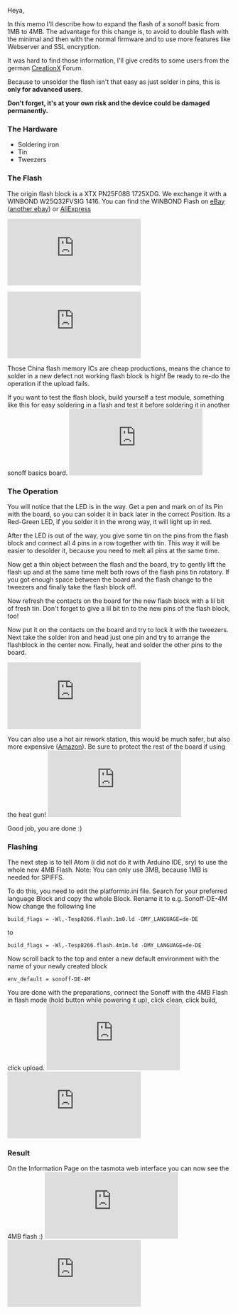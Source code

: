 
Heya,

In this memo I'll describe how to expand the flash of a sonoff basic from 1MB to 4MB.
The advantage for this change is, to avoid to double flash with the minimal and then with the normal firmware and to use more features like Webserver and SSL encryption.

It was hard to find those information, I'll give credits to some users from the german [CreationX](http://forum.creationx.de/forum/index.php?thread/319-sonoff-flash-speicher-verg%C3%B6%C3%9Fern-auf-4mb/) Forum.


Because to unsolder the flash isn't that easy as just solder in pins, this is **only for advanced users**.

**Don't forget, it's at your own risk and the device could be damaged permanently.**




### The Hardware
- Soldering iron
- Tin
- Tweezers

### The Flash
The origin flash block is a XTX PN25F08B 1725XDG.
We exchange it with a WINBOND W25Q32FVSIG 1416.
You can find the WINBOND Flash on [eBay](https://www.ebay.de/itm/50PCS-W25Q32FVSIG-W25Q32FVSIG-SOP8-WINBOND-New/182328997807) ([another ebay](https://www.ebay.de/itm/172420981050)) or [AliExpress](https://de.aliexpress.com/item/Freies-Verschiffen-50-ST-CKE-W25Q32FVSSIG-W25Q32FVSIG-statt-W25Q32BVSSIG-IC-SPI-FLASH-32-MBIT-8-SOIC/32834924280.html)

![winbond1](http://forum.creationx.de/index.php?attachment/839-aufdruck-jpg/)

![winbond-different](http://forum.creationx.de/index.php?attachment/1075-unterschied-jpg/)


Those China flash memory ICs are cheap productions, means the chance to solder in a new defect not working flash block is high! Be ready to re-do the operation if the upload fails.

If you want to test the flash block, build yourself a test module, something like this for easy soldering in a flash and test it before soldering it in another sonoff basics board.
![flash test](http://forum.creationx.de/index.php?attachment/844-tester2-jpg/)
   
   

### The Operation
You will notice that the LED is in the way. Get a pen and mark on of its Pin with the board, so you can solder it in back later in the correct Position. Its a Red-Green LED, if you solder it in the wrong way, it will light up in red.

After the LED is out of the way, you give some tin on the pins from the flash block and connect all 4 pins in a row together with tin. This way it will be easier to desolder it, because you need to melt all pins at the same time.

Now get a thin object between the flash and the board, try to gently lift the flash up  and at the same time melt both rows of the flash pins tin rotatory. If you got enough space between the board and the flash change to the tweezers and finally take the flash block off.

Now refresh the contacts on the board for the new flash block with a lil bit of fresh tin.
Don't forget to give a lil bit tin to the new pins of the flash block, too!

Now put it on the contacts on the board and try to lock it with the tweezers.
Next take the solder iron and head just one pin and try to arrange the flashblock in the center now.
Finally, heat and solder the other pins to the board.

![enter image description here](http://forum.creationx.de/index.php?attachment/1077-4mb-auf-platine-jpg/)

You can also use a hot air rework station, this would be much safer, but also more expensive ([Amazon](https://www.amazon.de/italtronik-L%C3%B6tstation-Yihua-Hei%C3%9Fluft-Eingabestift/dp/B06VWMKDQQ)).
Be sure to protect the rest of the board if using the heat gun!
![enter image description here](http://forum.creationx.de/index.php?attachment/840-ausbau-jpg/)


Good job, you are done :)


### Flashing
The next step is to tell Atom (i did not do it with Arduino IDE, sry) to use the whole new 4MB Flash.
Note: You can only use 3MB, because 1MB is needed for SPIFFS.

To do this, you need to edit the platformio.ini file.
Search for your preferred language Block and copy the whole Block.
Rename it to e.g. Sonoff-DE-4M
Now change the following line

    build_flags = -Wl,-Tesp8266.flash.1m0.ld -DMY_LANGUAGE=de-DE

to

    build_flags = -Wl,-Tesp8266.flash.4m1m.ld -DMY_LANGUAGE=de-DE


Now scroll back to the top and enter a new default environment with the name of your newly created block

    env_default = sonoff-DE-4M

You are done with the preparations, connect the Sonoff with the 4MB Flash in flash mode (hold button while powering it up), click clean, click build, click upload.
![config1](http://forum.creationx.de/index.php?attachment/835-tesp8266-flash-1m0-ld-png/)![enter image description here](http://forum.creationx.de/index.php?attachment/836-tesp8266-flash-4m1m-ld-png/)



### Result
On the Information Page on the tasmota web interface you can now see the 4MB flash :)
![info1](http://forum.creationx.de/index.php?attachment/784-flashen-ohne-mini-png/)
![info](http://forum.creationx.de/index.php?attachment/850-screenshot-2018-02-05-00-56-37-714-org-mozilla-firefox-png/)




